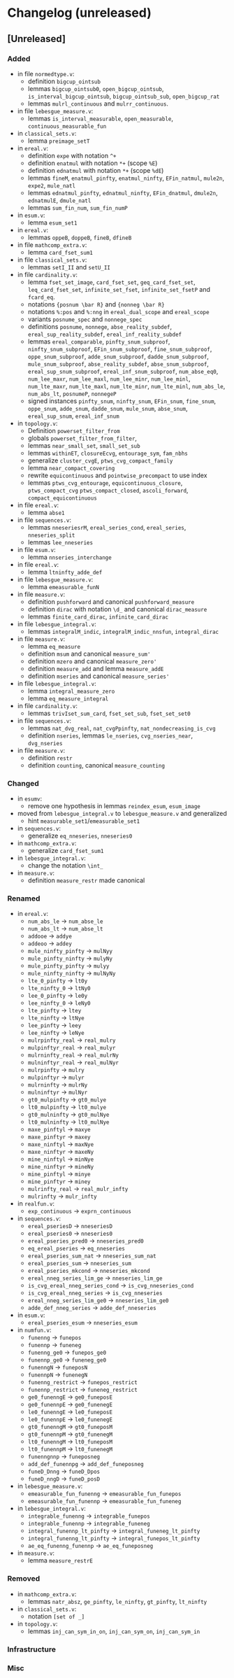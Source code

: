 # Changelog (unreleased)

## [Unreleased]

### Added

- in file `normedtype.v`:
  + definition `bigcup_ointsub`
  + lemmas `bigcup_ointsub0`, `open_bigcup_ointsub`, `is_interval_bigcup_ointsub`,
    `bigcup_ointsub_sub`, `open_bigcup_rat`
  + lemmas `mulrl_continuous` and `mulrr_continuous`.
- in file `lebesgue_measure.v`:
  + lemmas `is_interval_measurable`, `open_measurable`, `continuous_measurable_fun`
- in `classical_sets.v`:
  + lemma `preimage_setT`
- in `ereal.v`:
  + definition `expe` with notation `^+`
  + definition `enatmul` with notation `*+` (scope `%E`)
  + definition `ednatmul` with notation `*+` (scope `%dE`)
  + lemmas `fineM`, `enatmul_pinfty`, `enatmul_ninfty`, `EFin_natmul`, `mule2n`, `expe2`,
    `mule_natl`
  + lemmas `ednatmul_pinfty`, `ednatmul_ninfty`, `EFin_dnatmul`, `dmule2n`, `ednatmulE`,
    `dmule_natl`
  + lemmas `sum_fin_num`, `sum_fin_numP`
- in `esum.v`:
  + lemma `esum_set1`
- in `ereal.v`:
  + lemmas `oppeB`, `doppeB`, `fineB`, `dfineB`
- in file `mathcomp_extra.v`:
  + lemma `card_fset_sum1`
- in file `classical_sets.v`:
  + lemmas `setI_II` and `setU_II`
- in file `cardinality.v`:
  + lemma `fset_set_image`, `card_fset_set`, `geq_card_fset_set`,
    `leq_card_fset_set`, `infinite_set_fset`, `infinite_set_fsetP` and
    `fcard_eq`.
  + notations `{posnum \bar R}` and `{nonneg \bar R}`
  + notations `%:pos` and `%:nng` in `ereal_dual_scope` and `ereal_scope`
  + variants `posnume_spec` and `nonnege_spec`
  + definitions `posnume`, `nonnege`, `abse_reality_subdef`,
    `ereal_sup_reality_subdef`, `ereal_inf_reality_subdef`
  + lemmas `ereal_comparable`, `pinfty_snum_subproof`, `ninfty_snum_subproof`,
    `EFin_snum_subproof`, `fine_snum_subproof`, `oppe_snum_subproof`,
    `adde_snum_subproof`, `dadde_snum_subproof`, `mule_snum_subproof`,
    `abse_reality_subdef`, `abse_snum_subproof`, `ereal_sup_snum_subproof`,
    `ereal_inf_snum_subproof`, `num_abse_eq0`, `num_lee_maxr`, `num_lee_maxl`,
    `num_lee_minr`, `num_lee_minl`, `num_lte_maxr`, `num_lte_maxl`,
    `num_lte_minr`, `num_lte_minl`, `num_abs_le`, `num_abs_lt`,
    `posnumeP`, `nonnegeP`
  + signed instances `pinfty_snum`, `ninfty_snum`, `EFin_snum`, `fine_snum`,
    `oppe_snum`, `adde_snum`, `dadde_snum`, `mule_snum`, `abse_snum`,
    `ereal_sup_snum`, `ereal_inf_snum`
- in `topology.v`:
  + Definition `powerset_filter_from`
  + globals `powerset_filter_from_filter`, 
  + lemmas `near_small_set`, `small_set_sub`
  + lemmas `withinET`, `closureEcvg`, `entourage_sym`, `fam_nbhs`
  + generalize `cluster_cvgE`, `ptws_cvg_compact_family`
  + lemma `near_compact_covering`
  + rewrite `equicontinuous` and `pointwise_precompact` to use index 
  + lemmas `ptws_cvg_entourage`, `equicontinuous_closure`, `ptws_compact_cvg`
    `ptws_compact_closed`, `ascoli_forward`, `compact_equicontinuous`
- in file `ereal.v`:
  + lemma `abse1`
- in file `sequences.v`:
  + lemmas `nneseriesrM`, `ereal_series_cond`, `ereal_series`, `nneseries_split`
  + lemmas `lee_nneseries`
- in file `esum.v`:
  + lemma `nnseries_interchange`
- in file `ereal.v`:
  + lemma `ltninfty_adde_def`
- in file `lebesgue_measure.v`:
  + lemma `emeasurable_funN`
- in file `measure.v`:
  + definition `pushforward` and canonical `pushforward_measure`
  + definition `dirac` with notation `\d_` and canonical `dirac_measure`
  + lemmas `finite_card_dirac`, `infinite_card_dirac`
- in file `lebesgue_integral.v`:
  + lemmas `integralM_indic`, `integralM_indic_nnsfun`, `integral_dirac`
- in file `measure.v`:
  + lemma `eq_measure`
  + definition `msum` and canonical `measure_sum'`
  + definition `mzero` and canonical `measure_zero'`
  + definition `measure_add` and lemma `measure_addE`
  + definition `mseries` and canonical `measure_series'`
- in file `lebesgue_integral.v`:
  + lemma `integral_measure_zero`
  + lemma `eq_measure_integral`
- in file `cardinality.v`:
  + lemmas `trivIset_sum_card`, `fset_set_sub`, `fset_set_set0`
- in file `sequences.v`:
  + lemmas `nat_dvg_real`, `nat_cvgPpinfty`, `nat_nondecreasing_is_cvg`
  + definition `nseries`, lemmas `le_nseries`, `cvg_nseries_near`, `dvg_nseries`
- in file `measure.v`:
  + definition `restr`
  + definition `counting`, canonical `measure_counting`

### Changed

- in `esumv`:
  + remove one hypothesis in lemmas `reindex_esum`, `esum_image`
- moved from `lebesgue_integral.v` to `lebesgue_measure.v` and generalized
  + hint `measurable_set1`/`emeasurable_set1`
- in `sequences.v`:
  + generalize `eq_nneseries`, `nneseries0`
- in `mathcomp_extra.v`:
  + generalize `card_fset_sum1`
- in `lebesgue_integral.v`:
  + change the notation `\int_`
- in `measure.v`:
  + definition `measure_restr` made canonical

### Renamed

- in `ereal.v`:
  + `num_abs_le` -> `num_abse_le`
  + `num_abs_lt` -> `num_abse_lt`
  + `addooe` -> `addye`
  + `addeoo` -> `addey`
  + `mule_ninfty_pinfty` -> `mulNyy`
  + `mule_pinfty_ninfty` -> `mulyNy`
  + `mule_pinfty_pinfty` -> `mulyy`
  + `mule_ninfty_ninfty` -> `mulNyNy`
  + `lte_0_pinfty` -> `lt0y`
  + `lte_ninfty_0` -> `ltNy0`
  + `lee_0_pinfty` -> `le0y`
  + `lee_ninfty_0` -> `leNy0`
  + `lte_pinfty` -> `ltey`
  + `lte_ninfty` -> `ltNye`
  + `lee_pinfty` -> `leey`
  + `lee_ninfty` -> `leNye`
  + `mulrpinfty_real` -> `real_mulry`
  + `mulpinftyr_real` -> `real_mulyr`
  + `mulrninfty_real` -> `real_mulrNy`
  + `mulninftyr_real` -> `real_mulNyr`
  + `mulrpinfty` -> `mulry`
  + `mulpinftyr` -> `mulyr`
  + `mulrninfty` -> `mulrNy`
  + `mulninftyr` -> `mulNyr`
  + `gt0_mulpinfty` -> `gt0_mulye`
  + `lt0_mulpinfty` -> `lt0_mulye`
  + `gt0_mulninfty` -> `gt0_mulNye`
  + `lt0_mulninfty` -> `lt0_mulNye`
  + `maxe_pinftyl` -> `maxye`
  + `maxe_pinftyr` -> `maxey`
  + `maxe_ninftyl` -> `maxNye`
  + `maxe_ninftyr` -> `maxeNy`
  + `mine_ninftyl` -> `minNye`
  + `mine_ninftyr` -> `mineNy`
  + `mine_pinftyl` -> `minye`
  + `mine_pinftyr` -> `miney`
  + `mulrinfty_real` -> `real_mulr_infty`
  + `mulrinfty` -> `mulr_infty`
- in `realfun.v`:
  + `exp_continuous` -> `exprn_continuous`
- in `sequences.v`:
  + `ereal_pseriesD` -> `nneseriesD`
  + `ereal_pseries0` -> `nneseries0`
  + `ereal_pseries_pred0` -> `nneseries_pred0`
  + `eq_ereal_pseries` -> `eq_nneseries`
  + `ereal_pseries_sum_nat` -> `nneseries_sum_nat`
  + `ereal_pseries_sum` -> `nneseries_sum`
  + `ereal_pseries_mkcond` -> `nneseries_mkcond`
  + `ereal_nneg_series_lim_ge` -> `nneseries_lim_ge`
  + `is_cvg_ereal_nneg_series_cond` -> `is_cvg_nneseries_cond`
  + `is_cvg_ereal_nneg_series` -> `is_cvg_nneseries`
  + `ereal_nneg_series_lim_ge0` -> `nneseries_lim_ge0`
  + `adde_def_nneg_series` -> `adde_def_nneseries`
- in `esum.v`:
  + `ereal_pseries_esum` -> `nneseries_esum`
- in `numfun.v`:
  + `funenng` -> `funepos`
  + `funennp` -> `funeneg`
  + `funenng_ge0` -> `funepos_ge0`
  + `funennp_ge0` -> `funeneg_ge0`
  + `funenngN` -> `funeposN`
  + `funennpN` -> `funenegN`
  + `funenng_restrict` -> `funepos_restrict`
  + `funennp_restrict` -> `funeneg_restrict`
  + `ge0_funenngE` -> `ge0_funeposE`
  + `ge0_funennpE` -> `ge0_funenegE`
  + `le0_funenngE` -> `le0_funeposE`
  + `le0_funennpE` -> `le0_funenegE`
  + `gt0_funenngM` -> `gt0_funeposM`
  + `gt0_funennpM` -> `gt0_funenegM`
  + `lt0_funenngM` -> `lt0_funeposM`
  + `lt0_funennpM` -> `lt0_funenegM`
  + `funenngnnp` -> `funeposneg`
  + `add_def_funennpg` -> `add_def_funeposneg`
  + `funeD_Dnng` -> `funeD_Dpos`
  + `funeD_nngD` -> `funeD_posD`
- in `lebesgue_measure.v`:
  + `emeasurable_fun_funenng` -> `emeasurable_fun_funepos`
  + `emeasurable_fun_funennp` -> `emeasurable_fun_funeneg`
- in `lebesgue_integral.v`:
  + `integrable_funenng` -> `integrable_funepos`
  + `integrable_funennp` -> `integrable_funeneg`
  + `integral_funennp_lt_pinfty` -> `integral_funeneg_lt_pinfty`
  + `integral_funenng_lt_pinfty` -> `integral_funepos_lt_pinfty`
  + `ae_eq_funenng_funennp` -> `ae_eq_funeposneg`
- in `measure.v`:
  + lemma `measure_restrE`

### Removed

- in `mathcomp_extra.v`:
  + lemmas `natr_absz`, `ge_pinfty`, `le_ninfty`, `gt_pinfty`,
    `lt_ninfty`
- in `classical_sets.v`:
  + notation `[set of _]`
- in `topology.v`:
  + lemmas `inj_can_sym_in_on`, `inj_can_sym_on`, `inj_can_sym_in`

### Infrastructure

### Misc
